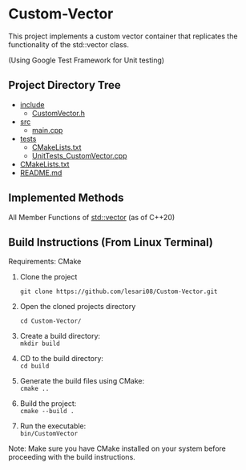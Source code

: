 # Custom-Vector
This project implements a custom vector container that replicates the functionality of the std::vector class.

(Using Google Test Framework for Unit testing)

## Project Directory Tree
 * [include](./include)
   * [CustomVector.h](./include/CustomVector.h)
 * [src](./src)
   * [main.cpp](./src/main.cpp)
 * [tests](./tests)
   * [CMakeLists.txt](./tests/CMakeLists.txt)
   * [UnitTests_CustomVector.cpp](./tests/UnitTests_CustomVector.cpp)
 * [CMakeLists.txt](./CMakeLists.txt)
 * [README.md](./README.md)


## Implemented Methods
All Member Functions of [std::vector](https://en.cppreference.com/w/cpp/container/vector) (as of C++20)

## Build Instructions (From Linux Terminal)
Requirements: CMake

1. Clone the project

      `git clone https://github.com/lesari08/Custom-Vector.git`

2. Open the cloned projects directory

    `cd Custom-Vector/`  
3. Create a build directory:  
    `mkdir build`  
4. CD to the build directory:  
    `cd build`

5. Generate the build files using CMake:  
    `cmake ..`

6. Build the project:  
    `cmake --build .`

7. Run the executable:  
    `bin/CustomVector`  

Note: Make sure you have CMake installed on your system before proceeding with the build instructions.
